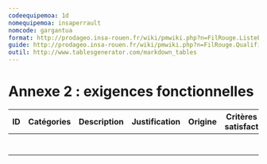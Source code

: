 ```yaml
---
codeequipemoa: 1d
nomequipemoa: insaperrault
nomcode: gargantua
format: http://prodageo.insa-rouen.fr/wiki/pmwiki.php?n=FilRouge.ListeExigencesQualifiees 
guide: http://prodageo.insa-rouen.fr/wiki/pmwiki.php?n=FilRouge.QualifierExigence
outil: http://www.tablesgenerator.com/markdown_tables
---
```

# Annexe 2 : exigences fonctionnelles

| ID 	| Catégories 	| Description 	| Justification 	| Origine 	| Critères de satisfaction 	| Contentement MOA 	| Mécontentement MOA 	| Exigences Dépendantes 	| Exigences conflictuelles 	|
|----	|------------	|-------------	|---------------	|---------	|--------------------------	|------------------	|--------------------	|-----------------------	|--------------------------	|
|    	|            	|             	|               	|         	|                          	|                  	|                    	|                       	|                          	|
|    	|            	|             	|               	|         	|                          	|                  	|                    	|                       	|                          	|
|    	|            	|             	|               	|         	|                          	|                  	|                    	|                       	|                          	|
|    	|            	|             	|               	|         	|                          	|                  	|                    	|                       	|                          	|
|    	|            	|             	|               	|         	|                          	|                  	|                    	|                       	|                          	|
|    	|            	|             	|               	|         	|                          	|                  	|                    	|                       	|                          	|
|    	|            	|             	|               	|         	|                          	|                  	|                    	|                       	|                          	|



